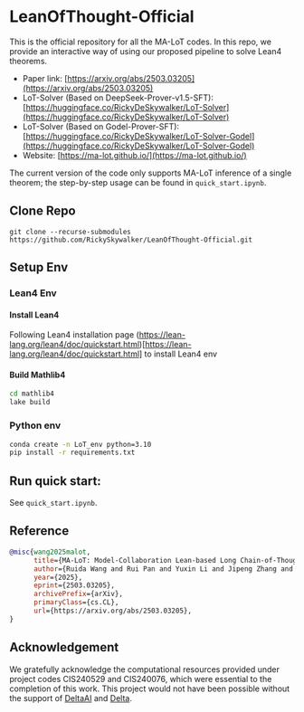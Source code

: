 # LeanOfThought-Official

This is the official repository for all the MA-LoT codes. In this repo, we provide an interactive way of using our proposed pipeline to solve Lean4 theorems.
* Paper link: [https://arxiv.org/abs/2503.03205](https://arxiv.org/abs/2503.03205)
* LoT-Solver (Based on DeepSeek-Prover-v1.5-SFT): [https://huggingface.co/RickyDeSkywalker/LoT-Solver](https://huggingface.co/RickyDeSkywalker/LoT-Solver)
* LoT-Solver (Based on Godel-Prover-SFT): [https://huggingface.co/RickyDeSkywalker/LoT-Solver-Godel](https://huggingface.co/RickyDeSkywalker/LoT-Solver-Godel)
* Website: [https://ma-lot.github.io/](https://ma-lot.github.io/)

The current version of the code only supports MA-LoT inference of a single theorem; the step-by-step usage can be found in `quick_start.ipynb`.


## Clone Repo
```
git clone --recurse-submodules https://github.com/RickySkywalker/LeanOfThought-Official.git
```

## Setup Env

### Lean4 Env

#### Install Lean4
Following Lean4 installation page (https://lean-lang.org/lean4/doc/quickstart.html)[https://lean-lang.org/lean4/doc/quickstart.html] to install Lean4 env

#### Build Mathlib4
```bash
cd mathlib4
lake build
```

### Python env
```bash
conda create -n LoT_env python=3.10
pip install -r requirements.txt
```

## Run quick start:

See `quick_start.ipynb`.

## Reference
```bib
@misc{wang2025malot,
      title={MA-LoT: Model-Collaboration Lean-based Long Chain-of-Thought Reasoning enhances Formal Theorem Proving}, 
      author={Ruida Wang and Rui Pan and Yuxin Li and Jipeng Zhang and Yizhen Jia and Shizhe Diao and Renjie Pi and Junjie Hu and Tong Zhang},
      year={2025},
      eprint={2503.03205},
      archivePrefix={arXiv},
      primaryClass={cs.CL},
      url={https://arxiv.org/abs/2503.03205}, 
}
```

## Acknowledgement
We gratefully acknowledge the computational resources provided under project codes CIS240529 and CIS240076, which were essential to the completion of this work.
This project would not have been possible without the support of [DeltaAI](https://delta.ncsa.illinois.edu/delta-delta-ai/) and [Delta](https://delta.ncsa.illinois.edu/).
